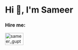 <h1>Hi 👋, I'm Sameer</h1>

<h3 align="left">Hire me:</h3>
<p align="left">
<a href="https://www.upwork.com/freelancers/sameerg7?mp_source=share" target="_blank"><img align="center" src="https://pangrampangram.com/cdn/shop/articles/442269ac56eddaecd3fa3dd752c38870_1920x.jpg?v=1631828825" alt="sameer_gupta_21" height="40" width="60" /></a>
</p>

<!--<p><img align="left" src="https://github-readme-stats.vercel.app/api/top-langs?username=shivang-16&show_icons=true&locale=en&layout=compact" alt="shivang-16" /></p>

<p>&nbsp;<img align="center" src="https://github-readme-stats.vercel.app/api?username=shivang-16&show_icons=true&locale=en" alt="shivang-16" /></p>

<!--<p><img align="center" src="https://github-readme-streak-stats.herokuapp.com/?user=shivang-16&" alt="shivang-16" /></p>-->
